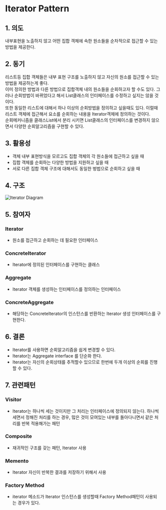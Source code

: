 # Iterator Pattern

## 1. 의도  
내부표현을 노출하지 않고 어떤 집합 객체에 속한 원소들을 순차적으로 접근할 수 있는 방법을 제공한다.  

## 2. 동기  
리스트등 집합 객체들은 내부 표현 구조를 노출하지 않고 자신의 원소를 접근할 수 있는 방법을 제공하는게 좋다.  
이미 정의한 방법과 다른 방법으로 집합객체 내의 원소들을 순회하고자 할 수도 있다. 그러나 순회방법이 바뀌었다고 해서 List클래스의 인터페이스를 수정하고 싶지는 않을 것이다.  
또한 동일한 리스트에 대해서 하나 이상의 순회방법을 정의하고 싶을때도 있다. 이럴때 리스트 객체에 접근해서 요소를 순회하는 내용을 Iterator객체에 정의하는 것이다.  
순회메커니즘을 클래스List에서 분리 시키면 List클래스의 인터페이스를 변경하지 않으면서 다양한 순회알고리즘을 구현할 수 있다.  

## 3. 활용성  
- 객체 내부 표현방식을 모르고도 집합 객체의 각 원소들에 접근하고 싶을 때  
- 집합 객체를 순회하는 다양한 방법을 지원하고 싶을 때  
- 서로 다른 집합 객체 구조에 대해서도 동일한 벙법으로 순회하고 싶을 때  

## 4. 구조  
![Iterator Diagram](https://user-images.githubusercontent.com/3126047/52615999-6abc8a00-2eda-11e9-8a17-713e8f9705df.png)

## 5. 참여자  
### Iterator  
- 원소를 접근하고 순회하는 데 필요한 인터페이스  

### ConcreteIterator  
- Iterator에 정의된 인터페이스를 구현하는 클래스  

### Aggregate  
- Iterator 객체를 생성하는 인터페이스를 정의하는 인터페이스  

### ConcreteAggregate  
- 해당하는 ConcreteIterator의 인스턴스를 반환하는 Iterator 생성 인터페이스를 구현한다.  

## 6. 결론    
- Iterator를 사용하면 순회알고리즘을 쉽게 변경할 수 있다.  
- Iterator는 Aggregate interface 를 단순화 한다.  
- Iterator는 자신의 순회상태를 추적할수 있으므로 한번에 두개 이상의 순회를 진행할 수 있다.  

## 7. 관련패턴  
### Visitor  
- Iterator는 하나씩 세는 것이지만 그 처리는 인터페이스에 정의되지 않는다. 하나씩 세면서 정해진 처리를 하는 경우, 많은 것이 모여있는 내부를 돌아다니면서 같은 처리를 반복 적용해가는 패턴    

### Composite  
- 재귀적인 구조를 갖는 패턴, Iterator 사용  

### Memento  
- Iterator 자신이 반복한 결과를 저장하기 위해서 사용  

### Factory Method  
- iterator 메소드가 Iterator 인스턴스를 생성할때 Factory Method패턴이 사용되는 경우가 있다.  
